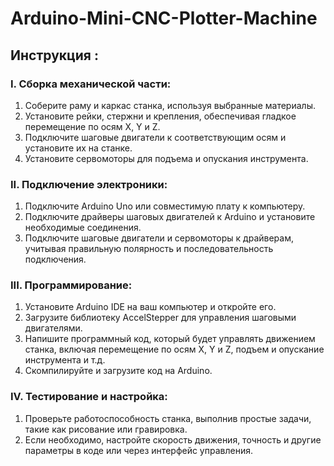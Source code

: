 # Arduino-Mini-CNC-Plotter-Machine


## Инструкция :

###  I. Сборка механической части:
1) Соберите раму и каркас станка, используя выбранные материалы.
2) Установите рейки, стержни и крепления, обеспечивая гладкое перемещение по осям X, Y и Z.
3) Подключите шаговые двигатели к соответствующим осям и установите их на станке.
4) Установите сервомоторы для подъема и опускания инструмента.

### II. Подключение электроники:
1) Подключите Arduino Uno или совместимую плату к компьютеру.
2) Подключите драйверы шаговых двигателей к Arduino и установите необходимые соединения.
3) Подключите шаговые двигатели и сервомоторы к драйверам, учитывая правильную полярность и последовательность подключения.

### III. Программирование:
1) Установите Arduino IDE на ваш компьютер и откройте его.
2) Загрузите библиотеку AccelStepper для управления шаговыми двигателями.
3) Напишите программный код, который будет управлять движением станка, включая перемещение по осям X, Y и Z, подъем и опускание инструмента и т.д.
4) Скомпилируйте и загрузите код на Arduino.

### IV. Тестирование и настройка:
1) Проверьте работоспособность станка, выполнив простые задачи, такие как рисование или гравировка.
2) Если необходимо, настройте скорость движения, точность и другие параметры в коде или через интерфейс управления.